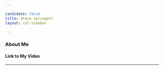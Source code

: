 ```yaml
---

candidate: false
title: Steve Springett
layout: col-sidebar

---
```


### About Me

#### Link to My Video

---

